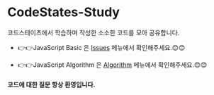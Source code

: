 # CodeStates-Study
코드스테이츠에서 학습하며 작성한 소소한 코드를 모아 공유합니다.  

* 👉👉JavaScript Basic 은 [Issues] 메뉴에서 확인해주세요.😊😊

[Issues]: https://github.com/jangwonyoon/Codestates-study/issues

* 👉👉JavaScript Algorithm 은 [Algorithm] 메뉴에서 확인해주세요.😊😊

[Algorithm]: https://github.com/jangwonyoon/CodeStates-Study/tree/master/_Algorithm

#### 코드에 대한 질문 항상 환영입니다.
